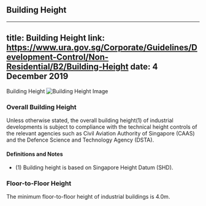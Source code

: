 
## Building Height
---
title: Building Height
link: https://www.ura.gov.sg/Corporate/Guidelines/Development-Control/Non-Residential/B2/Building-Height
date: 4 December 2019
---

Building Height
![Building Height Image](https://www.ura.gov.sg/-/media/Corporate/Guidelines/Development-control/Industrial/B103_Building_Height.jpg?h=100%25&w=100%25)

### Overall Building Height

Unless otherwise stated, the overall building height(1) of industrial developments is subject to compliance with the technical height controls of the relevant agencies such as Civil Aviation Authority of Singapore (CAAS) and the Defence Science and Technology Agency (DSTA).

#### Definitions and Notes

- (1) Building height is based on Singapore Height Datum (SHD).

### Floor-to-Floor Height

The minimum floor-to-floor height of industrial buildings is 4.0m.

